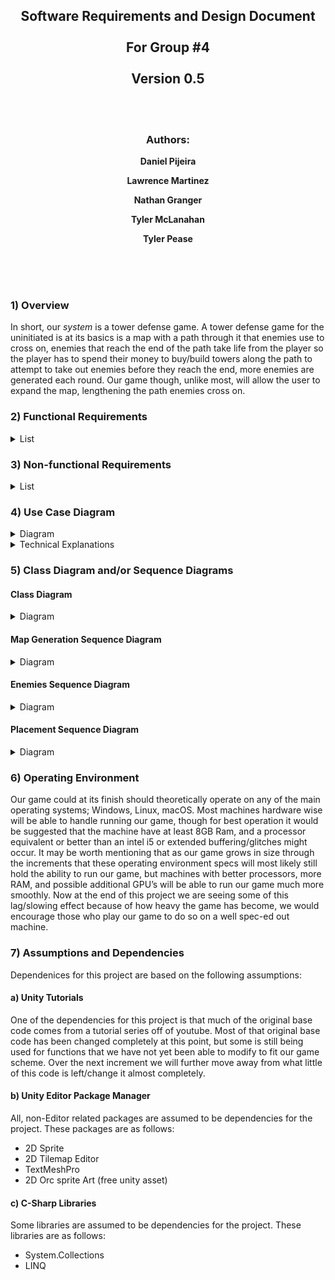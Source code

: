 <div align="center">

## Software Requirements and Design Document <br> <br> For Group #4 <br> <br> Version 0.5

<br>
<br>

### Authors:

**Daniel Pijeira**
<br>

**Lawrence Martinez**
<br>

**Nathan Granger**
<br>

**Tyler McLanahan**
<br>

**Tyler Pease**
<br>

</div>

<br>
<br>
<br>

### 1) Overview

In short, our *system* is a tower defense game. A tower defense game for the uninitiated is at its basics is a map with a path through it that enemies use to cross on, enemies that reach the end of the path take life from the player so the player has to spend their money to buy/build towers along the path to attempt to take out enemies before they reach the end, more enemies are generated each round. Our game though, unlike most, will allow the user to expand the map, lengthening the path enemies cross on.

### 2) Functional Requirements

<details name="Functional Requirements List">
<summary>List</summary>

1) High - The system lets the user be able to click play and pick a game mode.
2) High - The system lets the user be able to click quit and exit the game.
3) High - The system lets the user select any tower they want from the buy menu.
4) High - The system prevents the user from buying towers they can’t afford.
5) Medium - As the map expands the camera pans out.
6) Medium - The system lets towers target the nearest enemy in range.
7) Medium - When an enemy loses all their health it adds money to the users total money.
8) Medium - Bullets apply a set damage value to enemies.
9) Medium - Bullets update the status of enemies.
10) High - When an enemy makes it to the end tile the player loses a specified health.
11) High - When the player loses all health the game ends.
12) Medium - When an enemy gets hit by an elemental bullet the specified elemental effect is applied to the enemy.
13) Low - Make towers prioritize targeting enemies that aren’t already being targeted by other towers.
14) High - When playing in survival mode the map expands every 5 rounds.
15) Low - An animation is played when a tower shoots an enemy.
16) Medium - The map generation creates multiple left and right turns for path generation.
17) Medium - In story mode every five rounds a predetermined mini-boss/boss spawns.
18) Low - The buy menu lists all towers and their prices.
19) Low - The enemies have health bars informing the user how much damage they’ve taken.
20) Low - The system lets towers shoot in a 360 degree arc.
21) Low - The system lets towers shoot only in their specified range.
22) Medium - The system has enemies follow the random generated path.
23) High - The system detects a collision between bullets and enemies.
24) High - The system prevents towers from being placed on top of each other.
25) High - The system prevents towers from being placed in random generated paths.
26) High - The system ends the game when the user runs out of lives.
27) Medium - The system should let the user be able to save the current state of the game.
28) Low - The system should let the user be able to pause the current game.
29) Low - The system should let the user be able to fast forward the current game.
30) Medium - The system takes a specified amount of money out of the users total money when they buy a new tower.
31) Medium - The system lets the user upgrade a tower.
32) Medium - The system takes a specified amount of money out of the users total money when they upgrade a tower.
33) Low - The user can hover over a tower and see the range of their tower.
34) Medium - The system lets the user click on towers to see possible upgrades.
35) Low - The system lets users click on towers to see stats of the tower.
36) Medium - The system lets the user load a saved game from the main menu.
37) Medium - When the game starts it displays to the user in the main menu the options for Play game, Load game, Settings, and Quit.
38) Medium - The game over screen displays to the user Restart, Go to Main Menu, and Quit.
39) High - The generated map lets you place towers.
40) High - the generated map lets enemies spawn.
41) Medium - The system has a set range, cost, name, and damage for every tower.
42) Medium - The system has a set speed, health, kill reward, and damage for every enemy.
43) Low - The system allows towers to switch the enemy they are currently targeting.
44) Medium - The system lets elemental towers apply status effects to enemies.
45) Medium - The system allows enemies to use abilities for a specified duration.
46) Medium - The system allows enemies to use abilities after a specified duration.
47) High - The system should display to the user the current amount of money.
48) High - The system should display to the user the current amount of health.
49) Low - The system should display kill rewards after enemies die.
50) Medium - The system should allow boons to be purchased from the shop.
51) Medium - Boons should last for the specified duration and be destroyed after.
52) Medium - Boons should remove all the effects and return the state of play to normal when destroyed.
53) Medium - Boons should remove effects when targets are out of range or add them when they are in range.
54) Medium - Towers should be able to support multiple boon effects at the same time.
55) Low - The system should let the user change difficulty.
56) Medium - The system should allow the user to speed up game time.
57) Medium - The system should contain various enemy types with different abilities and niches that make them unique.
58) High - Clicking on a tower will open a menu to upgrade or sell towers.
59) High - Clicking "Sell Tower" removes the tower from the game and adds funds to the player's current money.
60) High - Clicking "Upgrade Tower" upgrades the tower and pulls the necessary funds from the player's current money.
61) Medium - Trying to upgrade a tower with insufficient funds will not allow an upgrade.
62) Medium - Trying to upgrade a tower that's already upgraded will not allow an upgrade.
63) Low - Status effects should have a visual indicator on the enemy.
64) Medium - Upgrading elemental towers also upgrades their elemental effect.

</details>

### 3) Non-functional Requirements

<details name="List of Non-functional Requirements">
<summary>List</summary>

1) All code should be well documented and easily readable to any developer.
2) Keep the number of calculations to a minimum so placing multiple towers doesn’t slow down the game.
3) The game should be able to run on Windows, Linux, and MacOs.
4) The game should be light on resources so anyone can run it.*
5) The game should have a fast response time/little time waiting for things to load.
6) The game should not crash when too many enemies/towers are on the map at the same time.
7) The game should support massive map sizes as some expansion games might go on for a while.
8) The game should have a simple to understand and clear UI that doesn’t distract as much from the main game.
9) The game should be difficult enough to not allow the player to live forever.

</details>

### 4) Use Case Diagram

<details name="Use-Case Diagram">
<summary>Diagram</summary>

[![Use-Case-Diagram](/Docs/Diagrams/UseCaseDiagram.png)](/Docs/Diagrams/UseCaseDiagram.png)

</details>

<details name="Use-Case Explanations">
<summary>Technical Explanations</summary>

Use Case: Playing an expansion game  
Actors: Player, System  
Pre condition: Launch the game  
Normal Flow: The player clicks start new expansion game  
Post condition: A new round is started along with a generating a map  
Alternative Flows: When a game ends the player can choose to start again  
Nonfunctional Requirements: The system is reliable and light on resources to quickly start a game

Use Case: Place a tower  
Actors: Player, System, Shop manager, Money manager  
Pre condition: The player has enough money to buy a tower  
Normal Flow: The player uses the system UI to select a tower and place it on a tile on the map. The system then takes away money from the user after the tower is placed  
Post condition: A new object for a tower is created on the selected tile and begins to track and attack enemies.  
Alternative Flows: The player doesn’t have enough money to place a tower and the system informs them of lack of money. Another case is the player doesn’t want to place a tower.  
Nonfunctional Requirements: The system is reliable and light on resources

Use Case: Spawn enemies  
Actors: System, Round controller, Enemy system  
Pre condition: The system has started a new round  
Normal Flow: After a round starts the round controller spawns enemies at a spawn portal.  
Post condition: Enemies move along a path to attack player home  
Alternative Flows: An enemy has a special ability to spawn new enemies and creates at their current tile location. They then follow along the path as regular enemies.  
Nonfunctional Requirements: The system is reliable and light on resources 

Use Case: Attack enemies  
Actors: System, Tower System  
Pre condition: A tower is currently placed on a valid tile in a round  
Normal Flow: A tower detects enemies and begins to use BarrelRotation to turn towards an enemy and checks to make sure that enemy is in range. Then when it’s in range it attacks the enemy spawning in a bullet object.  
Post condition: A bullet is spawned  
Alternative Flows: The enemy isn’t in range so the tower doesn’t spawn a bullet object to attack the enemy with.  
Nonfunctional Requirements: The system is reliable and light on resources 

Use Case: Bullet collision  
Actors: System, Tower System, Enemy System  
Pre condition: A bullet object was created by a tower that was attacking an enemy in range  
Normal Flow: A bullet object goes towards an enemy and upon detect collision it damages the enemy.  
Post condition: The enemy takes damage and checks if it got killed or not.  
Alternative Flows: A bullet misses and doesn’t damage an enemy in the process.  
Nonfunctional Requirements: The system is reliable and light on resources 

Use Case: Give Money  
Actors: Player, System, Money Manager, Shop manager, Round controller  
Pre condition: The player sells a tower  
Normal Flow: Once a player chooses to sell a tower they then activate Money manager to add money to the player pool through giving player money in Round controller.  
Post condition: The total money the player has increases.  
Alternative Flows: N/A  
Nonfunctional Requirements: The system is reliable and light on resources 

Use Case: Upgrade Tower  
Actors: Player, System, Money manager, Shop manager, Round controller  
Pre condition: There exists a tower that can be upgraded on a valid tile.  
Normal Flow: A player clicks a tower and upgrades the tower. Shop manager then upgrades the tower and removes money through the money manager.  
Post condition: The players total money increases.  
Alternative Flows: The playe doesn't have enough money to upgrade and the system informs them they need more money and the tower doesn't get upgraded.  
Nonfunctional Requirements: The system is reliable and light on resources 

Use Case: Generate Map  
Actors: System, Map System  
Pre condition: A new round and game has been started by the player  
Normal Flow: Map generator generates a new map through a draw map function. Then the tileset generator creates all the tiles for enemies to follow on the map.  
Post condition: The game has a new randomly generated map  
Alternative Flows: N/A  
Nonfunctional Requirements: The system is reliable and light on resources 

Use Case: Expand map  
Actors: System, Map System 
Pre condition: A new round has started  
Normal Flow:Map generator uses expand Map to check if it is valid to expand and then creates a new tileset for enemies to follow and calls draw map again to recreate the map.  
Alternative Flows: N/A  
Nonfunctional Requirements: The system is reliable and light on resources

</details>

### 5) Class Diagram and/or Sequence Diagrams

#### Class Diagram

<details name="Class Diagram">
<summary>Diagram</summary>

[![Class-Diagram](/Docs/Diagrams/ClassDiagram.png)](/Docs/Diagrams/ClassDiagram.png)

</details>

#### Map Generation Sequence Diagram

<details name="Map Gen Sequence Diagram">
<summary>Diagram</summary>

[![Sequence-Diagram_MapGen](/Docs/Diagrams/SequenceDiagram_MapGen.png)](/Docs/Diagrams/SequenceDiagram_MapGen.png)

</details>

#### Enemies Sequence Diagram

<details name="Enemies Sequence Diagram">
<summary>Diagram</summary>

[![Sequence-Diagram_Enemies](/Docs/Diagrams/SequenceDiagram_Enemies.png)](/Docs/Diagrams/SequenceDiagram_Enemies.png)

</details>

#### Placement Sequence Diagram

<details name="Place Man Sequence Diagram">
<summary>Diagram</summary>

[![Sequence-Diagram_PlaceMan](/Docs/Diagrams/SequenceDiagram_PlaceMan.png)](/Docs/Diagrams/SequenceDiagram_PlaceMan.png)

</details>

### 6) Operating Environment

Our game could at its finish should theoretically operate on any of the main operating systems; Windows, Linux, macOS. Most machines hardware wise will be able to handle running our game, though for best operation it would be suggested that the machine have at least 8GB Ram, and a processor equivalent or better than an intel i5 or extended buffering/glitches might occur. It may be worth mentioning that as our game grows in size through the increments that these operating environment specs will most likely still hold the ability to run our game, but machines with better processors, more RAM, and possible additional GPU’s will be able to run our game much more smoothly. Now at the end of this project we are seeing some of this lag/slowing effect because of how heavy the game has become, we would encourage those who play our game to do so on a well spec-ed out machine. 

### 7) Assumptions and Dependencies
  
Dependenices for this project are based on the following assumptions:

#### a) Unity Tutorials

One of the dependencies for this project is that much of the original base code comes from a tutorial series off of youtube. Most of that original base code has been changed completely at this point, but some is still being used for functions that we have not yet been able to modify to fit our game scheme. Over the next increment we will further move away from what little of this code is left/change it almost completely. 

#### b) Unity Editor Package Manager

All, non-Editor related packages are assumed to be dependencies for the project. These packages are as follows:

* 2D Sprite
* 2D Tilemap Editor
* TextMeshPro
* 2D Orc sprite Art (free unity asset)

#### c) C-Sharp Libraries

Some libraries are assumed to be dependencies for the project. These libraries are as follows:

* System.Collections
* LINQ
